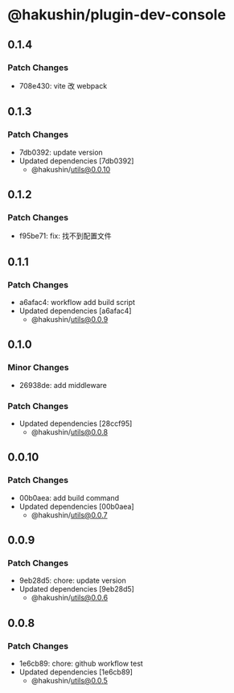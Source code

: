 # @hakushin/plugin-dev-console

## 0.1.4

### Patch Changes

- 708e430: vite 改 webpack

## 0.1.3

### Patch Changes

- 7db0392: update version
- Updated dependencies [7db0392]
  - @hakushin/utils@0.0.10

## 0.1.2

### Patch Changes

- f95be71: fix: 找不到配置文件

## 0.1.1

### Patch Changes

- a6afac4: workflow add build script
- Updated dependencies [a6afac4]
  - @hakushin/utils@0.0.9

## 0.1.0

### Minor Changes

- 26938de: add middleware

### Patch Changes

- Updated dependencies [28ccf95]
  - @hakushin/utils@0.0.8

## 0.0.10

### Patch Changes

- 00b0aea: add build command
- Updated dependencies [00b0aea]
  - @hakushin/utils@0.0.7

## 0.0.9

### Patch Changes

- 9eb28d5: chore: update version
- Updated dependencies [9eb28d5]
  - @hakushin/utils@0.0.6

## 0.0.8

### Patch Changes

- 1e6cb89: chore: github workflow test
- Updated dependencies [1e6cb89]
  - @hakushin/utils@0.0.5
